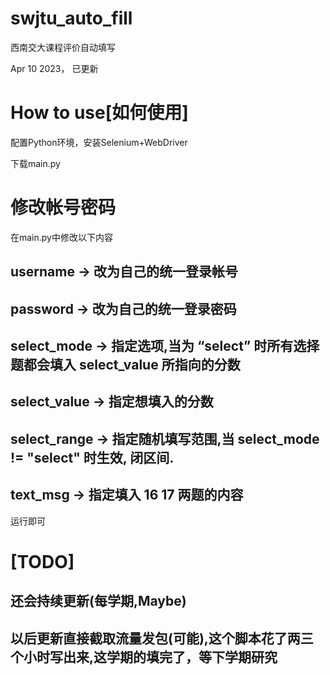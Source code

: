 # swjtu_auto_fill
西南交大课程评价自动填写

Apr 10 2023， 已更新

# How to use[如何使用]

配置Python环境，安装Selenium+WebDriver

下载main.py

# 修改帐号密码

在main.py中修改以下内容

## username -> 改为自己的统一登录帐号
## password -> 改为自己的统一登录密码

## select_mode -> 指定选项,当为 “select” 时所有选择题都会填入 select_value 所指向的分数
## select_value -> 指定想填入的分数

## select_range -> 指定随机填写范围,当 select_mode != "select" 时生效, 闭区间.
## text_msg -> 指定填入 16 17 两题的内容

运行即可

# [TODO]
## 还会持续更新(每学期,Maybe)
## 以后更新直接截取流量发包(可能),这个脚本花了两三个小时写出来,这学期的填完了，等下学期研究
